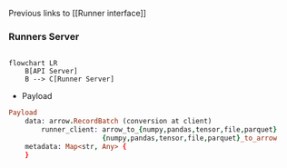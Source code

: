 
Previous links to [[Runner interface]]
### Runners Server

```mermaid

flowchart LR
	B[API Server]
	B --> C[Runner Server]
```


- Payload
```prolog
Payload
	data: arrow.RecordBatch (conversion at client)
		runner_client: arrow_to_{numpy,pandas,tensor,file,parquet}
					   {numpy,pandas,tensor,file,parquet}_to_arrow
	metadata: Map<str, Any> {
	}
```
